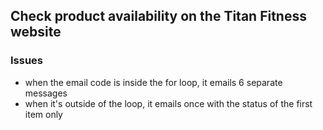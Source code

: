 ## Check product availability on the Titan Fitness website


### Issues
 - when the email code is inside the for loop, it emails 6 separate messages
 - when it's outside of the loop, it emails once with the status of the first item only
